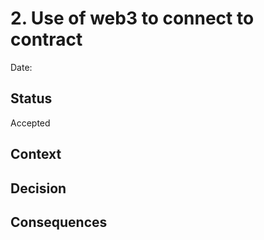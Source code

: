 # 2. Use of web3 to connect to contract

Date: <insert>

## Status

Accepted

## Context


## Decision


## Consequences


